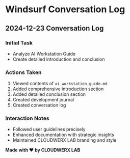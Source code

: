 # Windsurf Conversation Log

## 2024-12-23 Conversation Log

### Initial Task
- Analyze AI Workstation Guide
- Create detailed introduction and conclusion

### Actions Taken
1. Viewed contents of `ai_workstation_guide.md`
2. Added comprehensive introduction section
3. Added detailed conclusion section
4. Created development journal
5. Created conversation log

### Interaction Notes
- Followed user guidelines precisely
- Enhanced documentation with strategic insights
- Maintained CLOUDWERX LAB branding and style

**Made with ❤️ by CLOUDWERX LAB**
